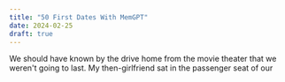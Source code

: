 ```yaml
---
title: "50 First Dates With MemGPT"
date: 2024-02-25
draft: true
---
```

We should have known by the drive home from the movie theater that we weren't going to last. 
My then-girlfriend sat in the passenger seat of our 
<!--stackedit_data:
eyJoaXN0b3J5IjpbMTQwNzEyMzM3OSw0NzcxNzg4MDBdfQ==
-->